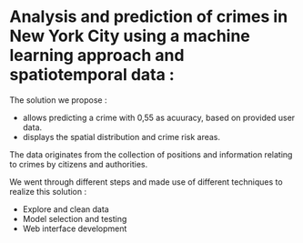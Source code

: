 # Analysis and prediction of crimes in New York City using a machine learning approach and spatiotemporal data :

The solution we propose :
  - allows predicting a crime with 0,55 as acuuracy, based on provided user data.
  - displays the spatial distribution and crime risk areas. 
     
The data originates from the collection of positions and information relating to crimes by citizens and authorities.

We went through different steps and made use of different techniques to realize this solution :
  - Explore and clean data 
  - Model selection and testing 
  - Web interface development 
